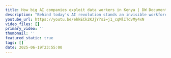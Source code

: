 ```yaml
---
title: How big AI companies exploit data workers in Kenya | DW Documentary
description: "Behind today's AI revolution stands an invisible workforce: millions of data workers who painstakingly train artificial intelligence systems we all use. Many of them are based in the Global South, like Kenya. They are being exposed to traumatizing content and difficult work conditions, while earning a fraction of their counterparts in developed countries. But the tide is turning. These workers are breaking their silence, challenging the system, and demanding fair recognition in the world of AI."
youtube_url: https://youtu.be/ehkECk2KJjY?si=j1_cqMlITdvMy4xN
video_files: []
primary_video: ''
thumbnail: ''
featured_static: true
tags: []
date: 2025-06-19T23:55:00
---
```


